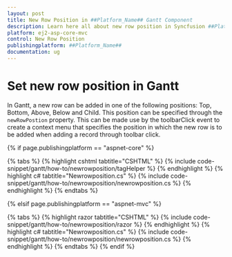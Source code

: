 ```yaml
---
layout: post
title: New Row Position in ##Platform_Name## Gantt Component
description: Learn here all about new row position in Syncfusion ##Platform_Name## Gantt component of Syncfusion Essential JS 2 and more.
platform: ej2-asp-core-mvc
control: New Row Position
publishingplatform: ##Platform_Name##
documentation: ug
---
```



# Set new row position in Gantt

In Gantt, a new row can be added in one of the following positions: Top, Bottom, Above, Below and Child. This position can be specified through the `newRowPostion` property. This can be made use by the toolbarClick event to create a context menu that specifies the position in which the new row is to be added when adding a record through toolbar click.


{% if page.publishingplatform == "aspnet-core" %}

{% tabs %}
{% highlight cshtml tabtitle="CSHTML" %}
{% include code-snippet/gantt/how-to/newrowposition/tagHelper %}
{% endhighlight %}
{% highlight c# tabtitle="Newrowposition.cs" %}
{% include code-snippet/gantt/how-to/newrowposition/newrowposition.cs %}
{% endhighlight %}
{% endtabs %}

{% elsif page.publishingplatform == "aspnet-mvc" %}

{% tabs %}
{% highlight razor tabtitle="CSHTML" %}
{% include code-snippet/gantt/how-to/newrowposition/razor %}
{% endhighlight %}
{% highlight c# tabtitle="Newrowposition.cs" %}
{% include code-snippet/gantt/how-to/newrowposition/newrowposition.cs %}
{% endhighlight %}
{% endtabs %}
{% endif %}

